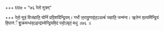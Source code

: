 +++
title = "७६ रेतो मूत्रम्"

+++
रेतो॒ मूत्रं॒ विज॑हाति॒ योनिं॑ प्रवि॒शदि॑न्द्रि॒यम्। गर्भो ज॒रायु॒णावृ॑त॒ऽउल्बं॑ जहाति॒ जन्म॑ना। ऋ॒तेन॑ स॒त्यमि॑न्द्रि॒यं वि॒पान॑ँ शु॒क्रमन्ध॑स॒ऽइन्द्र॑स्येन्द्रि॒यमि॒दं पयो॒ऽमृतं॒ मधु॑ ॥७६ ॥
